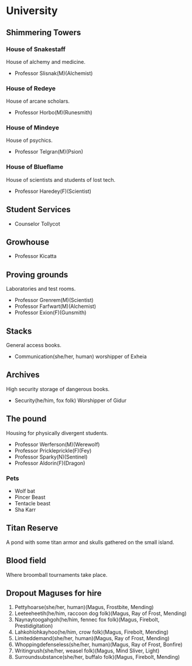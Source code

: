 # University

## Shimmering Towers

### House of Snakestaff
House of alchemy and medicine.
- Professor Slisnak(M)(Alchemist)

### House of Redeye
House of arcane scholars.
- Professor Horbo(M)(Runesmith)

### House of Mindeye
House of psychics.
- Professor Telgran(M)(Psion)

### House of Blueflame
House of scientists and students of lost tech.
- Professor Haredey(F)(Scientist)

## Student Services
- Counselor Tollycot

## Growhouse
- Professor Kicatta

## Proving grounds
Laboratories and test rooms.
- Professor Grenrem(M)(Scientist)
- Professor Farfwart(M)(Alchemist)
- Professor Exion(F)(Gunsmith)

## Stacks
General access books.
- Communication(she/her, human) worshipper of Exheia

## Archives
High security storage of dangerous books.
- Security(he/him, fox folk) Worshipper of Gidur

## The pound
Housing for physically divergent students.
- Professor Werferson(M)(Werewolf)
- Professor Prickleprickle(F)(Fey)
- Professor Sparky(N)(Sentinel)
- Professor Aldorin(F)(Dragon)

### Pets
- Wolf bat
- Pincer Beast
- Tentacle beast
- Sha Karr

## Titan Reserve
A pond with some titan armor and skulls gathered on the small island.

## Blood field
Where broomball tournaments take place.

## Dropout Maguses for hire
1. Pettyhoarse(she/her, human)(Magus, Frostbite, Mending)
2. Leeteeheetih(he/him, raccoon dog folk)(Magus, Ray of Frost, Mending)
3. Naynaytoogahgoh(he/him, fennec fox folk)(Magus, Firebolt, Prestidigitation)
4. Lahkohlohkayhoo(he/him, crow folk)(Magus, Firebolt, Mending)
5. Limiteddemand(she/her, human)(Magus, Ray of Frost, Mending)
6. Whoppingdefenseless(she/her, human)(Magus, Ray of Frost, Bonfire)
7. Writingrush(she/her, weasel folk)(Magus, Mind Sliver, Light)
8. Surroundsubstance(she/her, buffalo folk)(Magus, Firebolt, Mending)